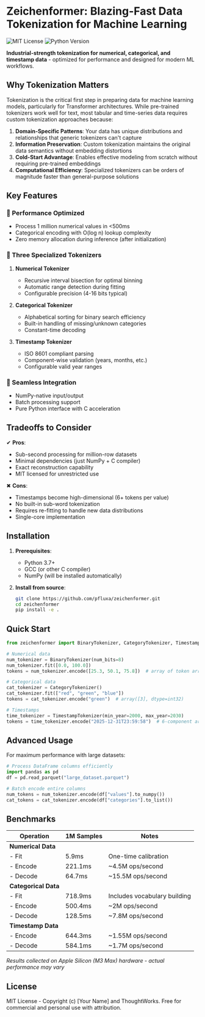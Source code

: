  # Zeichenformer: Blazing-Fast Data Tokenization for Machine Learning

![MIT License](https://img.shields.io/badge/License-MIT-blue.svg)
![Python Version](https://img.shields.io/badge/python-3.7%2B-blue)

**Industrial-strength tokenization for numerical, categorical, and timestamp data** - optimized for performance and designed for modern ML workflows.

## Why Tokenization Matters

Tokenization is the critical first step in preparing data for machine learning models, particularly for Transformer architectures. While pre-trained tokenizers work well for text, most tabular and time-series data requires custom tokenization approaches because:

1. **Domain-Specific Patterns**: Your data has unique distributions and relationships that generic tokenizers can't capture
2. **Information Preservation**: Custom tokenization maintains the original data semantics without embedding distortions
3. **Cold-Start Advantage**: Enables effective modeling from scratch without requiring pre-trained embeddings
4. **Computational Efficiency**: Specialized tokenizers can be orders of magnitude faster than general-purpose solutions

## Key Features

### 🚀 Performance Optimized
- Process 1 million numerical values in <500ms
- Categorical encoding with O(log n) lookup complexity
- Zero memory allocation during inference (after initialization)

### 🔢 Three Specialized Tokenizers

1. **Numerical Tokenizer**
   - Recursive interval bisection for optimal binning
   - Automatic range detection during fitting
   - Configurable precision (4-16 bits typical)

2. **Categorical Tokenizer**
   - Alphabetical sorting for binary search efficiency
   - Built-in handling of missing/unknown categories
   - Constant-time decoding

3. **Timestamp Tokenizer**
   - ISO 8601 compliant parsing
   - Component-wise validation (years, months, etc.)
   - Configurable valid year ranges

### 🔌 Seamless Integration
- NumPy-native input/output
- Batch processing support
- Pure Python interface with C acceleration

## Tradeoffs to Consider

✔ **Pros**:
- Sub-second processing for million-row datasets
- Minimal dependencies (just NumPy + C compiler)
- Exact reconstruction capability
- MIT licensed for unrestricted use

✖ **Cons**:
- Timestamps become high-dimensional (6+ tokens per value)
- No built-in sub-word tokenization
- Requires re-fitting to handle new data distributions
- Single-core implementation

## Installation

1. **Prerequisites**:
   - Python 3.7+
   - GCC (or other C compiler)
   - NumPy (will be installed automatically)

2. **Install from source**:
   ```bash
   git clone https://github.com/pfluxa/zeichenformer.git
   cd zeichenformer
   pip install -e .
   ```

## Quick Start

```python
from zeichenformer import BinaryTokenizer, CategoryTokenizer, TimestampTokenizer

# Numerical data
num_tokenizer = BinaryTokenizer(num_bits=8)
num_tokenizer.fit([0.0, 100.0])
tokens = num_tokenizer.encode([25.3, 50.1, 75.8])  # array of token arrays

# Categorical data
cat_tokenizer = CategoryTokenizer()
cat_tokenizer.fit(["red", "green", "blue"])
tokens = cat_tokenizer.encode("green")  # array([3], dtype=int32)

# Timestamps
time_tokenizer = TimestampTokenizer(min_year=2000, max_year=2030)
tokens = time_tokenizer.encode("2025-12-31T23:59:58")  # 6-component array
```

## Advanced Usage

For maximum performance with large datasets:
```python
# Process DataFrame columns efficiently
import pandas as pd
df = pd.read_parquet("large_dataset.parquet")

# Batch encode entire columns
num_tokens = num_tokenizer.encode(df["values"].to_numpy())
cat_tokens = cat_tokenizer.encode(df["categories"].to_list())
```

## Benchmarks

| Operation              | 1M Samples | Notes                          |
|------------------------|------------|--------------------------------|
| **Numerical Data**     |            |                                |
| - Fit                  | 5.9ms      | One-time calibration           |
| - Encode               | 221.1ms    | ~4.5M ops/second              |
| - Decode               | 64.7ms     | ~15.5M ops/second             |
| **Categorical Data**   |            |                                |
| - Fit                  | 718.9ms    | Includes vocabulary building   |
| - Encode               | 500.4ms    | ~2M ops/second                |
| - Decode               | 128.5ms    | ~7.8M ops/second              |
| **Timestamp Data**     |            |                                |
| - Encode               | 644.3ms    | ~1.55M ops/second             |
| - Decode               | 584.1ms    | ~1.7M ops/second              |

*Results collected on Apple Silicon (M3 Max) hardware - actual performance may vary*

## License

MIT License - Copyright (c) [Your Name] and ThoughtWorks. Free for commercial and personal use with attribution.
